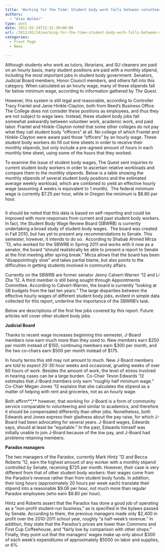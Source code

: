 ```yaml
---
title: 'Working for the Timé: Student body work falls between volunteering, academics, and wage labor'
authors: 
  - "Alex Walker"
type: post
date: 2012-02-24T22:31:39+00:00
url: /2012/02/24/working-for-the-time-student-body-work-falls-between-volunteering-academics-and-wage-labor/
categories:
  - Front Page
  - News

---
```

Although students who work as tutors, librarians, and SU cleaners are paid on an hourly basis, many student positions are paid with a monthly stipend, including the most important jobs in student body government. Senators, Judicial Board members, Honor Council members, and others fall into this category. When calculated as an hourly wage, many of these stipends fall far below minimum wage, according to information gathered by _The Quest_.

However, this system is still legal and reasonable, according to Controller Tracy Frantel and Janie Hinkle-Clayton, both from Reed’s Business Office. The College does not consider these positions as employees, and thus they are not subject to wage laws. Instead, these student body jobs fall somewhat awkwardly between volunteer work, academic work, and paid labor. Frantel and Hinkle-Clayton noted that some other colleges do not pay what they call student body “officers” at all. No college of which Frantel and Hinkle-Clayton were aware paid those “officers” by an hourly wage. These student body workers do fill out time sheets in order to receive their monthly stipends, but only include a pre-agreed amount of hours in each monthly time sheet, using some of the hours that they worked.

To examine the issue of student body wages, The Quest sent inquiries to current student body workers in order to ascertain relative workloads and compare them to the monthly stipends. Below is a table showing the monthly stipends of several student body positions and the estimated average weekly workload, which are combined to yield an effective hourly wage (assuming 4 weeks is equivalent to 1 month).  The federal minimum wage is currently $7.25 per hour, while in Oregon the minimum is $8.80 per hour.

<p style="text-align: center;">
  <a href="http://www.reedquest.org/2012/02/working-for-the-time-student-body-work-falls-between-volunteering-academics-and-wage-labor/studentbodywages/" rel="attachment wp-att-1341"><img class="aligncenter  wp-image-1341" title="studentbodywages" src="https://i2.wp.com/www.reedquest.org/wp-content/uploads/2012/02/studentbodywages-1024x735.png?resize=614%2C441" alt="" data-recalc-dims="1" /></a>
</p>

It should be noted that this data is based on self-reporting and could be improved with more responses from current and past student body workers. In fact, the Student Body Wage Review Board (SBWRB) is currently undertaking a broad study of student body wages.  The board was created in Fall 2010, but has yet to present any recommendations to Senate. This semester, however, it intends to do so.  According to Shabab Ahmed Mirza ’13, who worked for the SBWRB in Spring 2011 and works with it now as a senator, the board “should realistically be able to present a report to Senate at the first meeting after spring break.” Mirza allows that the board has been “disappointingly slow” and takes partial blame, but also points to the difficulties in getting students involved in community affairs.

Currently on the SBWRB are former senator Jenny Calvert-Warren ’12 and Li Zha ’12. A third member is still being sought through Appointments Committee. According to Calvert-Warren, the board is currently “looking at SB budgets from the last ten years.” The large disparities between the effective hourly wages of different student body jobs, evident in simple data collected for this report, underline the importance of the SBWRB’s task.

Below are descriptions of the first few jobs covered by this report. Future articles will cover other student body jobs.

**Judicial Board**

Thanks to recent wage increases beginning this semester, J-Board members now earn much more than they used to. New members earn $250 per month instead of $150, continuing members earn $300 per month, and the two co-chairs earn $500 per month instead of $175.

In hourly terms this still may not amount to much. New J-Board members are told to expect 20-30 hour weeks and occasional, grueling weeks of over 60 hours of work. Besides the amount of work, the level of stress involved in hearing cases can be a large burden. Co-Chair Tevon Edwards ’12 estimates that J-Board members only earn “roughly half minimum wage.” Co-Chair Megan Jones ’12 explains that she calculates the stipend as a matter of helping with rent and groceries, not as an hourly wage.

Both affirm**,** however, that working for J-Board is a form of community service comparable to volunteering and similar to academics, and therefore it should be compensated differently than other jobs. Nonetheless, both Edwards and Jones express their gladness about the pay raise, for which J-Board had been advocating for several years. J-Board wages, Edwards says, should at least be “equitable.” In the past, Edwards himself was initially unable to join J-Board because of the low pay, and J-Board had problems retaining members.

**Paradox managers**

The two managers of the Paradox, currently Mark Hintz ’12 and Becca Roberts ’12, earn the highest amount of any worker with a monthly stipend controlled by Senate, receiving $725 per month. However, their case is very different from that of other student body workers: their wages come from the Paradox’s revenue rather than from student body funds. In addition, their long hours (approximately 20 hours per week each) translate their stipend into a reasonable $9.06 per hour, not much more than regular Paradox employees (who earn $8.80 per hour).

Hintz and Roberts assert that the Paradox has done a good job of operating as a “non-profit student-run business,” as is specified in the bylaws passed by Senate. According to them, the previous managers made only $2,400 in profit over the 2010-2011 school year, roughly “a half-week&#8217;s revenue.” In addition, they state that the Paradox’s prices are lower than Commons and First Cup Coffeehouse, and “fairly low by comparison with other shops.” Finally, they point out that the managers’ wages make up only about $300 of each week’s expenditures of approximately $5000 on labor and supplies, or 6%.